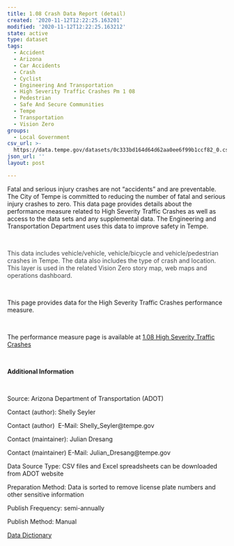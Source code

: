 ```yaml
---
title: 1.08 Crash Data Report (detail)
created: '2020-11-12T12:22:25.163201'
modified: '2020-11-12T12:22:25.163212'
state: active
type: dataset
tags:
  - Accident
  - Arizona
  - Car Accidents
  - Crash
  - Cyclist
  - Engineering And Transportation
  - High Severity Traffic Crashes Pm 1 08
  - Pedestrian
  - Safe And Secure Communities
  - Tempe
  - Transportation
  - Vision Zero
groups:
  - Local Government
csv_url: >-
  https://data.tempe.gov/datasets/0c333bd164d64d62aa0ee6f99b1ccf82_0.csv?outSR=%7B%22latestWkid%22%3A4326%2C%22wkid%22%3A4326%7D
json_url: ''
layout: post

---
```

<p>Fatal and serious injury crashes are not “accidents” and are preventable. The City of Tempe is committed to reducing the number of fatal and serious injury crashes to zero. This data page provides details about the performance measure related to High Severity Traffic Crashes as well as access to the data sets and any supplemental data. The Engineering and Transportation Department uses this data to improve safety in Tempe.</p><p><br /></p><p><font color='#444849'><span style='font-size:14px;'>This data includes vehicle/vehicle, vehicle/bicycle and vehicle/pedestrian crashes in Tempe. The data also includes the type of crash and location. This layer is used in the related Vision Zero story map, web maps and operations dashboard. </span></font><br /></p><p><br /></p><p>This page provides data for the High Severity Traffic Crashes performance measure. </p><p><br /></p><p>The performance measure page is available at <a href='https://safe-and-secure-communities-tempegov.hub.arcgis.com/pages/high-severity-traffic-crashes' rel='nofollow ugc' target='_blank'>1.08 High Severity Traffic Crashes</a></p><p><br /></p><p><b>Additional Information</b></p><p><br /></p><p>Source: Arizona Department of Transportation (ADOT)</p><p>Contact (author): Shelly Seyler</p><p>Contact (author)  E-Mail: Shelly_Seyler@tempe.gov</p><p>Contact (maintainer): Julian Dresang</p><p>Contact (maintainer) E-Mail: Julian_Dresang@tempe.gov</p><p>Data Source Type: CSV files and Excel spreadsheets can be downloaded from ADOT website</p><p>Preparation Method: Data is sorted to remove license plate numbers and other sensitive information</p><p>Publish Frequency: semi-annually</p><p>Publish Method: Manual</p><p><a href='https://gis.tempe.gov/design/data-dictionary/1.08%20Crash%20Data%20(detail)/' rel='nofollow ugc' target='_blank'>Data Dictionary</a><br /></p>
